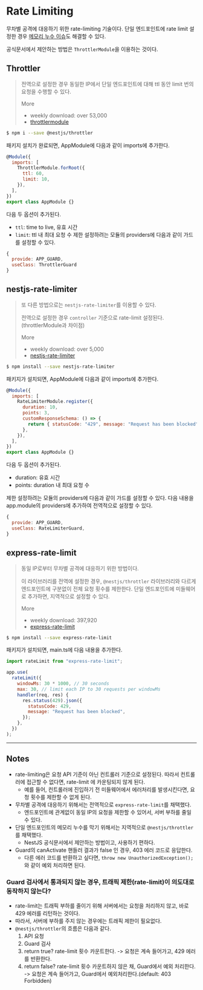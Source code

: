 # Rate Limiting

무차별 공격에 대응하기 위한 rate-limiting 기술이다. 단일 엔드포인트에 rate limit 설정한 경우 [메모리 누수 이슈](https://nodejs.org/dist./v7.7.3/docs/api/all.html#events_eventemitter_defaultmaxlisteners)도 해결할 수 있다.

공식문서에서 제안하는 방법은 `ThrottlerModule`을 이용하는 것이다.

## Throttler

> 전역으로 설정한 경우 동일한 IP에서 단일 엔드포인트에 대해 ttl 동안 limit 번의 요청을 수행할 수 있다.
>
> More
>
> - weekly download: over 53,000
> - [throttlermodule](https://www.npmjs.com/package/@nestjs/throttler#throttlermodule)

```bash
$ npm i --save @nestjs/throttler
```

패키지 설치가 완료되면, AppModule에 다음과 같이 imports에 추가한다.

```js
@Module({
  imports: [
    ThrottlerModule.forRoot({
      ttl: 60,
      limit: 10,
    }),
  ],
})
export class AppModule {}
```

다음 두 옵션이 추가된다.

- `ttl`: time to live, 유효 시간
- `limit`: ttl 내 최대 요청 수
  제한 설정하려는 모듈의 providers에 다음과 같이 가드를 설정할 수 있다.

```js
{
  provide: APP_GUARD,
  useClass: ThrottlerGuard
}

```

## nestjs-rate-limiter

> 또 다른 방법으로는 `nestjs-rate-limiter`를 이용할 수 있다.
>
> 전역으로 설정한 경우 `controller` 기준으로 rate-limit 설정된다. (throttlerModule과 차이점)
>
> More
>
> - weekly download: over 5,000
> - [nestjs-rate-limiter](https://www.npmjs.com/package/nestjs-rate-limiter)

```bash
$ npm install --save nestjs-rate-limiter
```

패키지가 설치되면, AppModule에 다음과 같이 imports에 추가한다.

```js
@Module({
  imports: [
    RateLimiterModule.register({
      duration: 10,
      points: 3,
      customResponseSchema: () => {
        return { statusCode: "429", message: "Request has been blocked" };
      },
    }),
  ],
})
export class AppModule {}
```

다음 두 옵션이 추가된다.

- duration: 유효 시간
- points: duration 내 최대 요청 수

제한 설정하려는 모듈의 providers에 다음과 같이 가드를 설정할 수 있다.
다음 내용을 app.module의 providers에 추가하여 전역적으로 설정할 수 있다.

```js
{
  provide: APP_GUARD,
  useClass: RateLimiterGuard,
}
```

## express-rate-limit

> 동일 IP로부터 무차별 공격에 대응하기 위한 방법이다.
>
> 이 라이브러리를 전역에 설정한 경우, `@nestjs/throttler` 라이브러리와 다르게 엔드포인트에 구분없이 전체 요청 횟수를 제한한다.
> 단일 엔드포인트에 미들웨어로 추가하면, 지역적으로 설정할 수 있다.
>
> More
>
> - weekly download: 397,920
> - [express-rate-limit](https://www.npmjs.com/package/express-rate-limit)

```bash
$ npm install --save express-rate-limit
```

패키지가 설치되면, main.ts에 다음 내용을 추가한다.

```js
import rateLimit from "express-rate-limit";

app.use(
  rateLimit({
    windowMs: 30 * 1000, // 30 seconds
    max: 30, // limit each IP to 30 requests per windowMs
    handler(req, res) {
      res.status(429).json({
        statusCode: 429,
        message: "Request has been blocked",
      });
    },
  })
);
```

---

## Notes

- rate-limiting은 요청 API 기준이 아닌 컨트롤러 기준으로 설정된다. 따라서 컨트롤러에 접근할 수 없다면, rate-limit 에 카운팅되지 않게 된다.
  - 예를 들어, 컨트롤러에 진입하기 전 미들웨어에서 에러처리를 발생시킨다면, 요청 횟수를 제한할 수 없게 된다.
- 무차별 공격에 대응하기 위해서는 전역적으로 `express-rate-limit`를 채택했다.
  - 엔드포인트에 관계없이 동일 IP의 요청을 제한할 수 있어서, 서버 부하를 줄일 수 있다.
- 단일 엔드포인트의 메모리 누수를 막기 위해서는 지역적으로 `@nestjs/throttler`를 채택했다.
  - NestJS 공식문서에서 제안하는 방법이고, 사용하기 편하다.
- Guard의 canActivate 핸들러 결과가 false 인 경우, 403 에러 코드로 응답한다.
  - 다른 에러 코드를 반환하고 싶다면, `throw new UnauthorizedException();` 와 같이 예외 처리하면 된다.

### Guard 검사에서 통과되지 않는 경우, 트래픽 제한(rate-limit)이 의도대로 동작하지 않는다?

- rate-limit는 트래픽 부하를 줄이기 위해 서버에서는 요청을 처리하지 않고, 바로 429 에러를 리턴하는 것이다.
- 따라서, 서버에 부하를 주지 않는 경우에는 트래픽 제한이 필요없다.
- `@nestjs/throttler`의 흐름은 다음과 같다.
  1. API 요청
  2. Guard 검사
  3. return true? rate-limit 횟수 카운트한다. -> 요청은 계속 들어가고, 429 에러를 반환한다.
  4. return false? rate-limit 횟수 카운트하지 않은 채, Guard에서 예외 처리한다. -> 요청은 계속 들어가고, Guard에서 예외처리한다.(default: 403 Forbidden)
